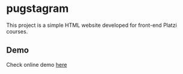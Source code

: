 # pugstagram

This project is a simple HTML website developed for front-end Platzi courses.


## Demo

Check online demo [here](http://alfonsojimenezdeveloper.ml.s3-website-us-east-1.amazonaws.com/pugstagram.html)
